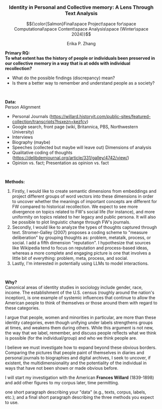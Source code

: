 ### <p align="center">Identity in Personal and Collective memory: A Lens Through Text Analysis</p>
$${\color{Salmon}Final\space Project\space for\space Computational\space Content\space Analysis\space (Winter\space 2024)}$$
<p align="center">Erika P. Zhang</p>

**Primary RQ: <br>**
**To what extent has the history of people or individuals been preserved in our collective memory in a way that is at odds with individual recollection?** 
- What do the possible findings (discrepancy) mean?
- Is there a better way to remember and understand people as a society?
<br>

**Data:** <br>
Person Alignment
- Personal Journals (https://willard.historyit.com/public-sites/featured-collection/transcripts?hsxezn=kezfcv)
- Google search, front page (wiki, Britannica, PBS, Northwestern University)
- Interviews 
- Biography (maybe)
- Speeches (collected but maybe will leave out)
Dimensions of analysis
- Qualitative coding of thoughts (https://delibdemjournal.org/article/331/galley/4742/view/)
- Opinion vs. fact; Presentation as opinion vs. fact 
<br>

**Methods:** <br>
1. Firstly, I would like to create semantic dimensions from embeddings and project different groups of word vectors into these dimensions in order to uncover whether the meanings of important concepts are different for FW compared to historical recollection. We expect to see more divergence on topics related to FW's social life (for instance), and more uniformity on topics related to her legacy and public persona. It will also be possible to plot linguistic change through FW's journals.
2. Secondly, I would like to analyze the types of thoughts captured through text. Stromer-Galley (2007) proposes a coding scheme to "measure deliberation" by grouping thoughts as: problem, metatalk, process, or social. I add a fifth dimension "reputation". I hypothesize that sources like Wikipedia tend to focus on reputation and process-based ideas, whereas a more complete and engaging picture is one that involves a little bit of everything: problem, meta, process, and social.  
3. Lastly, I'm interested in potentially using LLMs to model interactions.
<br>

**Why?** <br>
Canonical areas of identity studies in sociology include gender, race, income. The establishment of the U.S. census (roughly around the nation's inception), is one example of systemic influences that continue to allow the American people to think of themselves or those around them with regard to these categories. 

I argue that people, women and minorities in particular, are more than these identity categories, even though unifying under labels strengthens groups at times, and weakens them during others. While this argument is not new, the way that we label, remember, and discuss people reflects what we think is possible (for the individual/group) and who we think people are. 

I believe we must investigate how to expand beyond these obvious borders. Comparing the pictures that people paint of themselves in diaries and personal journals to biographies and digital archives, I seek to uncover, if existent, the multidimensionality and the potentiality of the individual in ways that have not been shown or made obvious before. 

I will start my investigation with the American **Frances Willard** (1839-1898) and add other figures to my corpus later, time permitting.
<br>


one short paragraph describing your "data" (e.g., texts, corpus, labels, etc.); and a final short paragraph describing the three methods you expect to use. 
